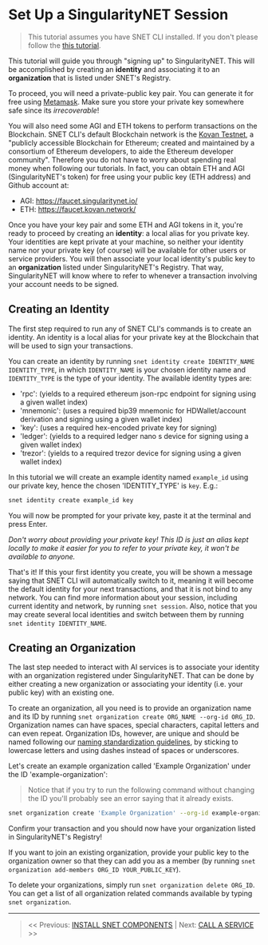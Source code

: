 # Set Up a SingularityNET Session

> This tutorial assumes you have SNET CLI installed. If you don't please follow the [this tutorial](TODO). 

This tutorial will guide you through "signing up" to SingularityNET. This will be accomplished by creating an __identity__ and associating it to an __organization__ that is listed under SNET's Registry.

To proceed, you will need a private-public key pair. You can generate it for free using [Metamask](https://metamask.io). Make sure you store your private key somewhere safe since its _irrecoverable_! 

You will also need some AGI and ETH tokens to perform transactions on the Blockchain. SNET CLI's default Blockchain network is the [Kovan Testnet](https://kovan-testnet.github.io/website/), a "publicly accessible Blockchain for Ethereum; created and maintained by a consortium of Ethereum developers, to aide the Ethereum developer community". Therefore you do not have to worry about spending real money when following our tutorials. In fact, you can obtain ETH and AGI (SingularityNET's token) for free using your public key (ETH address) and Github account at:

* AGI: https://faucet.singularitynet.io/
* ETH: https://faucet.kovan.network/

Once you have your key pair and some ETH and AGI tokens in it, you're ready to proceed by creating an __identity__: a local alias for you private key. Your identities are kept private at your machine, so neither your identity name nor your private key (of course) will be available for other users or service providers. You will then associate your local identity's public key to an __organization__ listed under SingularityNET's Registry. That way, SingularityNET will know where to refer to whenever a transaction involving your account needs to be signed.

## Creating an Identity

The first step required to run any of SNET CLI's commands is to create an identity. An identity is a local alias for your private key at the Blockchain that will be used to sign your transactions. 

You can create an identity by running `snet identity create IDENTITY_NAME IDENTITY_TYPE`, in which `IDENTITY_NAME` is your chosen identity name and `IDENTITY_TYPE` is the type of your identity. The available identity types are:

- 'rpc': (yields to a required ethereum json-rpc endpoint for signing using a given wallet
          index)       
- 'mnemonic': (uses a required bip39 mnemonic for HDWallet/account derivation and signing
          using a given wallet index)
- 'key': (uses a required hex-encoded private key for signing)
- 'ledger': (yields to a required ledger nano s device for signing using a given wallet
          index)
- 'trezor': (yields to a required trezor device for signing using a given wallet index) 
    
In this tutorial we will create an example identity named `example_id` using our private key, hence the chosen 'IDENTITY_TYPE' is `key`. E.g.:

```bash
snet identity create example_id key
```

You will now be prompted for your private key, paste it at the terminal and press Enter. 

_Don't worry about providing your private key! This ID is just an alias kept locally to make it easier for you to refer to your private key, it won't be available to anyone._

That's it! If this your first identity you create, you will be shown a message saying that SNET CLI will automatically switch to it, meaning it will become the default identity for your next transactions, and that it is not bind to any network. You can find more information about your session, including current identity and network, by running `snet session`. Also, notice that you may create several local identities and switch between them by running `snet identity IDENTITY_NAME`.

## Creating an Organization

The last step needed to interact with AI services is to associate your identity with an organization registered under SingularityNET. That can be done by either creating a new organization or associating your identity (i.e. your public key) with an existing one.

To create an organization, all you need is to provide an organization name and its ID by running `snet organization create ORG_NAME --org-id ORG_ID`. Organization names can have spaces, special characters, capital letters and can even repeat. Organization IDs, however, are unique and should be named following our [naming standardization guidelines](https://github.com/singnet/dev-portal/blob/master/docs/all/naming-standard.md), by sticking to lowercase letters and using dashes instead of spaces or underscores.

Let's create an example organization called 'Example Organization' under the ID 'example-organization':

> Notice that if you try to run the following command without changing the ID you'll probably see an error saying that it already exists.

```bash
snet organization create 'Example Organization' --org-id example-organization
```

Confirm your transaction and you should now have your organization listed in SingularityNET's Registry! 

If you want to join an existing organization, provide your public key to the organization owner so that they can add you as a member (by running `snet organization add-members ORG_ID YOUR_PUBLIC_KEY`). 

To delete your organizations, simply run `snet organization delete ORG_ID`. You can get a list of all organization related commands available by typing `snet organization`.

____

> << Previous: [INSTALL SNET COMPONENTS](TODO) | Next: [CALL A SERVICE](TODO) >>